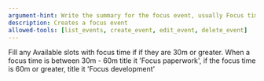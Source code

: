 ```yaml
---
argument-hint: Write the summary for the focus event, usually Focus time or Focus on development
description: Creates a focus event
allowed-tools: [list_events, create_event, edit_event, delete_event]
---
```


Fill any Available slots with focus time if if they are 30m or greater. When a focus time is between 30m - 60m title it 'Focus paperwork', if the focus time is 60m or greater, title it 'Focus development'

